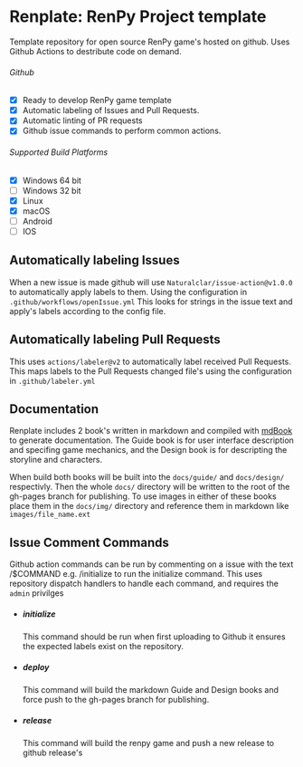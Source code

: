 # Renplate: RenPy Project template

Template repository for open source RenPy game's hosted on github. Uses Github
Actions to destribute code on demand.

###### Github
  - [x] Ready to develop RenPy game template
  - [x] Automatic labeling of Issues and Pull Requests.
  - [x] Automatic linting of PR requests
  - [x] Github issue commands to perform common actions.

###### Supported Build Platforms
  - [x] Windows 64 bit
  - [ ] Windows 32 bit
  - [x] Linux
  - [x] macOS
  - [ ] Android
  - [ ] IOS

## Automatically labeling Issues
  When a new issue is made github will use `Naturalclar/issue-action@v1.0.0` to
  automatically apply labels to them. Using the configuration in
  `.github/workflows/openIssue.yml` This looks for strings in the issue text and
  apply's labels according to the config file.

## Automatically labeling Pull Requests
  This uses `actions/labeler@v2` to automatically label received Pull Requests.
  This maps labels to the Pull Requests changed file's using the configuration
  in `.github/labeler.yml`

## Documentation

  Renplate includes 2 book's written in markdown and compiled with
  [mdBook](https://github.com/rust-lang/mdBook) to generate documentation.
  The Guide book is for user interface description and specifing game
  mechanics, and the Design book is for descripting the storyline and characters.

  When build both books will be built into the `docs/guide/` and `docs/design/`
  respectivly. Then the whole `docs/` directory will be written to the root
  of the gh-pages branch for publishing. To use images in either of these books
  place them in the `docs/img/` directory and reference them in markdown like
  `images/file_name.ext`

## Issue Comment Commands
  Github action commands can be run by commenting on a issue with the text
  /$COMMAND e.g. /initialize to run the initialize command. This uses repository
  dispatch handlers to handle each command, and requires the `admin` privilges

  - ##### initialize
      This command should be run when first uploading to Github it ensures
      the expected labels exist on the repository.

  - ##### deploy
    This command will build the markdown Guide and Design books and force
    push to the gh-pages branch for publishing.

  - ##### release
    This command will build the renpy game and push a new release to github
    release's
